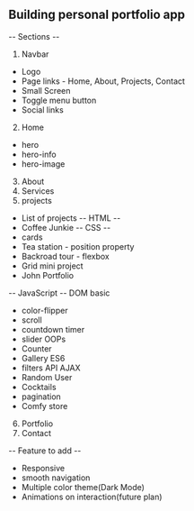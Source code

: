 ## Building personal portfolio app

-- Sections --

1. Navbar

- Logo
- Page links - Home, About, Projects, Contact
- Small Screen
- Toggle menu button
- Social links

2. Home

- hero
- hero-info
- hero-image

3. About
4. Services
5. projects

- List of projects
  -- HTML --
- Coffee Junkie
  -- CSS --
- cards
- Tea station - position property
- Backroad tour - flexbox
- Grid mini project
- John Portfolio

-- JavaScript --
DOM basic

- color-flipper
- scroll
- countdown timer
- slider
  OOPs
- Counter
- Gallery
  ES6
- filters
  API AJAX
- Random User
- Cocktails
- pagination
- Comfy store

6. Portfolio
7. Contact

-- Feature to add --

- Responsive
- smooth navigation
- Multiple color theme(Dark Mode)
- Animations on interaction(future plan)
